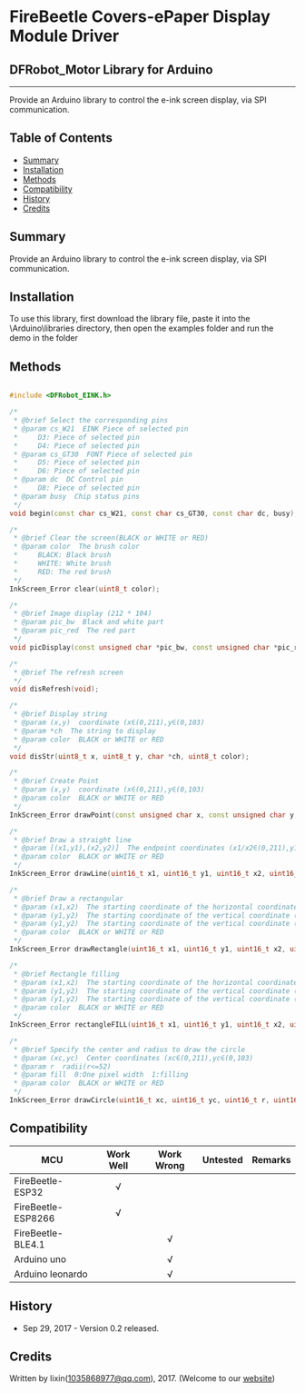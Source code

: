 #  FireBeetle Covers-ePaper Display Module Driver

## DFRobot_Motor Library for Arduino
---------------------------------------------------------

Provide an Arduino library to control the e-ink screen display, via SPI communication.

## Table of Contents

* [Summary](#summary)
* [Installation](#installation)
* [Methods](#methods)
* [Compatibility](#compatibility)
* [History](#history)
* [Credits](#credits)

## Summary

Provide an Arduino library to control the e-ink screen display, via SPI communication.

## Installation

To use this library, first download the library file, paste it into the \Arduino\libraries directory, then open the examples folder and run the demo in the folder

## Methods

```C++	

#include <DFRobot_EINK.h>

/*
 * @brief Select the corresponding pins
 * @param cs_W21  EINK Piece of selected pin
 *     D3: Piece of selected pin
 *     D4: Piece of selected pin
 * @param cs_GT30  FONT Piece of selected pin
 *     D5: Piece of selected pin
 *     D6: Piece of selected pin
 * @param dc  DC Control pin
 *     D8: Piece of selected pin
 * @param busy  Chip status pins
 */
void begin(const char cs_W21, const char cs_GT30, const char dc, busy);

/*
 * @brief Clear the screen(BLACK or WHITE or RED)
 * @param color  The brush color
 *     BLACK: Black brush
 *     WHITE: White brush
 *     RED: The red brush
 */
InkScreen_Error clear(uint8_t color);

/*
 * @brief Image display (212 * 104)
 * @param pic_bw  Black and white part
 * @param pic_red  The red part
 */
void picDisplay(const unsigned char *pic_bw, const unsigned char *pic_red);

/*
 * @brief The refresh screen
 */
void disRefresh(void);

/*
 * @brief Display string
 * @param (x,y)  coordinate (x∈(0,211),y∈(0,103)
 * @param *ch  The string to display
 * @param color  BLACK or WHITE or RED
 */
void disStr(uint8_t x, uint8_t y, char *ch, uint8_t color);

/*
 * @brief Create Point
 * @param (x,y)  coordinate (x∈(0,211),y∈(0,103)
 * @param color  BLACK or WHITE or RED
 */
InkScreen_Error drawPoint(const unsigned char x, const unsigned char y, const unsigned char color);

/*
 * @brief Draw a straight line
 * @param [(x1,y1),(x2,y2)]  The endpoint coordinates (x1/x2∈(0,211),y1/y2∈(0,103))
 * @param color  BLACK or WHITE or RED
 */
InkScreen_Error drawLine(uint16_t x1, uint16_t y1, uint16_t x2, uint16_t y2, uint8_t color);

/*
 * @brief Draw a rectangular
 * @param (x1,x2)  The starting coordinate of the horizontal coordinate (x1/x2∈(0,211))
 * @param (y1,y2)  The starting coordinate of the vertical coordinate (y1/y2∈(0,103))
 * @param (y1,y2)  The starting coordinate of the vertical coordinate (y1/y2∈(0,103))
 * @param color  BLACK or WHITE or RED
 */
InkScreen_Error drawRectangle(uint16_t x1, uint16_t y1, uint16_t x2, uint16_t y2, uint8_t color);

/*
 * @brief Rectangle filling
 * @param (x1,x2)  The starting coordinate of the horizontal coordinate (x1/x2∈(0,211))
 * @param (y1,y2)  The starting coordinate of the vertical coordinate (y1/y2∈(0,103))
 * @param (y1,y2)  The starting coordinate of the vertical coordinate (y1/y2∈(0,103))
 * @param color  BLACK or WHITE or RED
 */
InkScreen_Error rectangleFILL(uint16_t x1, uint16_t y1, uint16_t x2, uint16_t y2, uint8_t color);

/*
 * @brief Specify the center and radius to draw the circle
 * @param (xc,yc)  Center coordinates (xc∈(0,211),yc∈(0,103)
 * @param r  radii(r<=52)
 * @param fill  0:One pixel width  1:filling
 * @param color  BLACK or WHITE or RED
 */
InkScreen_Error drawCircle(uint16_t xc, uint16_t yc, uint16_t r, uint16_t fill, uint8_t color);

```

## Compatibility

MCU                | Work Well | Work Wrong | Untested  | Remarks
------------------ | :----------: | :----------: | :---------: | -----
FireBeetle-ESP32  |      √       |             |            | 
FireBeetle-ESP8266  |      √       |             |            | 
FireBeetle-BLE4.1 |              |      √      |            | 
Arduino uno |              |      √      |            | 
Arduino leonardo |              |      √      |            | 

## History

- Sep 29, 2017 - Version 0.2 released.

## Credits

Written by lixin(1035868977@qq.com), 2017. (Welcome to our [website](https://www.dfrobot.com/))
